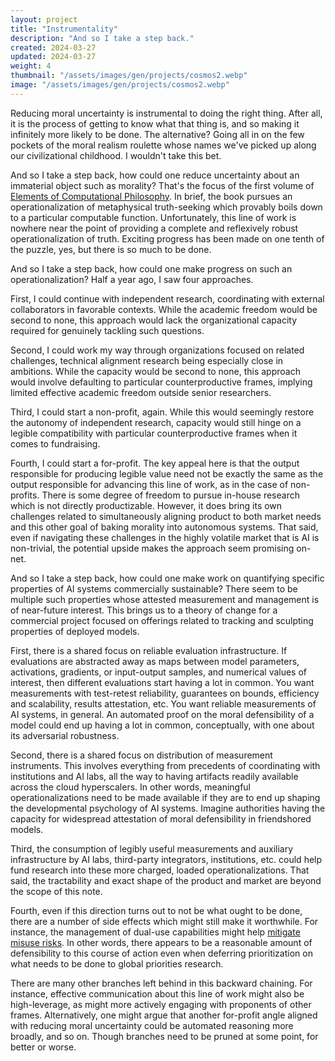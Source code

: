 ```yaml
---
layout: project
title: "Instrumentality"
description: "And so I take a step back."
created: 2024-03-27
updated: 2024-03-27
weight: 4
thumbnail: "/assets/images/gen/projects/cosmos2.webp"
image: "/assets/images/gen/projects/cosmos2.webp"
---
```


Reducing moral uncertainty is instrumental to doing the right thing. After all, it is the process of getting to know what that thing is, and so making it infinitely more likely to be done. The alternative? Going all in on the few pockets of the moral realism roulette whose names we've picked up along our civilizational childhood. I wouldn't take this bet.

And so I take a step back, how could one reduce uncertainty about an immaterial object such as morality? That's the focus of the first volume of [Elements of Computational Philosophy](https://compphil.github.io/). In brief, the book pursues an operationalization of metaphysical truth-seeking which provably boils down to a particular computable function. Unfortunately, this line of work is nowhere near the point of providing a complete and reflexively robust operationalization of truth. Exciting progress has been made on one tenth of the puzzle, yes, but there is so much to be done.

And so I take a step back, how could one make progress on such an operationalization? Half a year ago, I saw four approaches.

First, I could continue with independent research, coordinating with external collaborators in favorable contexts. While the academic freedom would be second to none, this approach would lack the organizational capacity required for genuinely tackling such questions.

Second, I could work my way through organizations focused on related challenges, technical alignment research being especially close in ambitions. While the capacity would be second to none, this approach would involve defaulting to particular counterproductive frames, implying limited effective academic freedom outside senior researchers.

Third, I could start a non-profit, again. While this would seemingly restore the autonomy of independent research, capacity would still hinge on a legible compatibility with particular counterproductive frames when it comes to fundraising.

Fourth, I could start a for-profit. The key appeal here is that the output responsible for producing legible value need not be exactly the same as the output responsible for advancing this line of work, as in the case of non-profits. There is some degree of freedom to pursue in-house research which is not directly productizable. However, it does bring its own challenges related to simultaneously aligning product to both market needs and this other goal of baking morality into autonomous systems. That said, even if navigating these challenges in the highly volatile market that is AI is non-trivial, the potential upside makes the approach seem promising on-net.

And so I take a step back, how could one make work on quantifying specific properties of AI systems commercially sustainable? There seem to be multiple such properties whose attested measurement and management is of near-future interest. This brings us to a theory of change for a commercial project focused on offerings related to tracking and sculpting properties of deployed models.

First, there is a shared focus on reliable evaluation infrastructure. If evaluations are abstracted away as maps between model parameters, activations, gradients, or input-output samples, and numerical values of interest, then different evaluations start having a lot in common. You want measurements with test-retest reliability, guarantees on bounds, efficiency and scalability, results attestation, etc. You want reliable measurements of AI systems, in general. An automated proof on the moral defensibility of a model could end up having a lot in common, conceptually, with one about its adversarial robustness.

Second, there is a shared focus on distribution of measurement instruments. This involves everything from precedents of coordinating with institutions and AI labs, all the way to having artifacts readily available across the cloud hyperscalers. In other words, meaningful operationalizations need to be made available if they are to end up shaping the developmental psychology of AI systems. Imagine authorities having the capacity for widespread attestation of moral defensibility in friendshored models.

Third, the consumption of legibly useful measurements and auxiliary infrastructure by AI labs, third-party integrators, institutions, etc. could help fund research into these more charged, loaded operationalizations. That said, the tractability and exact shape of the product and market are beyond the scope of this note.

Fourth, even if this direction turns out to not be what ought to be done, there are a number of side effects which might still make it worthwhile. For instance, the management of dual-use capabilities might help [mitigate misuse risks](https://www.openphilanthropy.org/grants/straumli-llm-cyberoffense-benchmark/). In other words, there appears to be a reasonable amount of defensibility to this course of action even when deferring prioritization on what needs to be done to global priorities research.

There are many other branches left behind in this backward chaining. For instance, effective communication about this line of work might also be high-leverage, as might more actively engaging with proponents of other frames. Alternatively, one might argue that another for-profit angle aligned with reducing moral uncertainty could be automated reasoning more broadly, and so on. Though branches need to be pruned at some point, for better or worse.
